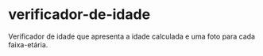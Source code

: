 # verificador-de-idade
Verificador de idade que apresenta a idade calculada e uma foto para cada faixa-etária.
